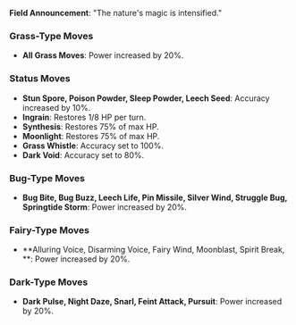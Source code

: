 **Field Announcement**: "The nature's magic is intensified."

### Grass-Type Moves
- **All Grass Moves**: Power increased by 20%.

### Status Moves
- **Stun Spore, Poison Powder, Sleep Powder, Leech Seed**: Accuracy increased by 10%.
- **Ingrain**: Restores 1/8 HP per turn.
- **Synthesis**: Restores 75% of max HP.
- **Moonlight**: Restores 75% of max HP.
- **Grass Whistle**: Accuracy set to 100%.
- **Dark Void**: Accuracy set to 80%.

### Bug-Type Moves
- **Bug Bite, Bug Buzz, Leech Life, Pin Missile, Silver Wind, Struggle Bug, Springtide Storm**: Power increased by 20%.

### Fairy-Type Moves
- **Alluring Voice, Disarming Voice, Fairy Wind, Moonblast, Spirit Break, **: Power increased by 20%.

### Dark-Type Moves
- **Dark Pulse, Night Daze, Snarl, Feint Attack, Pursuit**: Power increased by 20%.